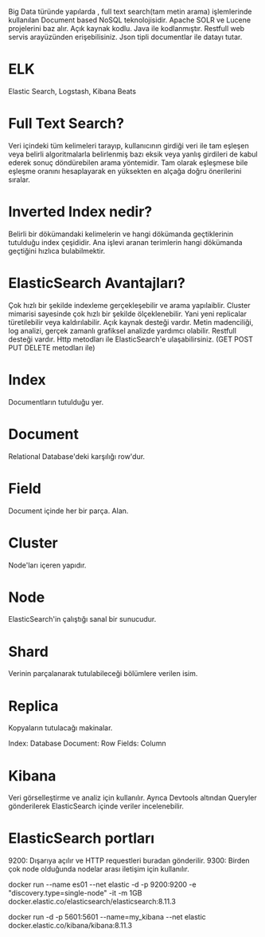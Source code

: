 Big Data türünde yapılarda , full text search(tam metin arama) işlemlerinde kullanılan Document based NoSQL teknolojisidir.
Apache SOLR ve Lucene projelerini baz alır.
Açık kaynak kodlu.
Java ile kodlanmıştır.
Restfull web servis arayüzünden erişebilisiniz. Json tipli documentlar ile datayı tutar.

# ELK
Elastic Search, Logstash, Kibana
Beats

# Full Text Search?
Veri içindeki tüm kelimeleri tarayıp, kullanıcının girdiği veri ile tam eşleşen veya belirli algoritmalarla belirlenmiş bazı eksik veya yanlış girdileri de kabul ederek sonuç döndürebilen arama yöntemidir.
Tam olarak eşleşmese bile eşleşme oranını hesaplayarak en yüksekten en alçağa doğru önerilerini sıralar.

# Inverted Index nedir?
Belirli bir dökümandaki kelimelerin ve hangi dökümanda geçtiklerinin tutulduğu index çeşididir.
Ana işlevi aranan terimlerin hangi dökümanda geçtiğini hızlıca bulabilmektir.

# ElasticSearch Avantajları?
Çok hızlı bir şekilde indexleme gerçekleşebilir ve arama yapılaiblir.
Cluster mimarisi sayesinde çok hızlı bir şekilde ölçeklenebilir. Yani yeni replicalar türetilebilir veya kaldırılabilir.
Açık kaynak desteği vardır.
Metin madenciliği, log analizi, gerçek zamanlı grafiksel analizde yardımcı olabilir.
Restfull desteği vardır. Http metodları ile ElasticSearch'e ulaşabilirsiniz. (GET POST PUT DELETE metodları ile)

# Index
Documentların tutulduğu yer.

# Document
Relational Database'deki karşılığı row'dur. 

# Field
Document içinde her bir parça. Alan.


# Cluster
Node'ları içeren yapıdır.

# Node
ElasticSearch'in çalıştığı sanal bir sunucudur.

# Shard
Verinin parçalanarak tutulabileceği bölümlere verilen isim.

# Replica
Kopyaların tutulacağı makinalar.

Index: Database
Document: Row
Fields: Column

# Kibana
Veri görselleştirme ve analiz için kullanılır. Ayrıca Devtools altından Queryler gönderilerek ElasticSearch içinde veriler incelenebilir.

# ElasticSearch portları
9200: Dışarıya açılır ve HTTP requestleri buradan gönderilir.
9300: Birden çok node olduğunda nodelar arası iletişim için kullanılır.


docker run --name es01 --net elastic -d -p 9200:9200 -e "discovery.type=single-node" -it -m 1GB docker.elastic.co/elasticsearch/elasticsearch:8.11.3


docker run -d -p 5601:5601 --name=my_kibana --net elastic  docker.elastic.co/kibana/kibana:8.11.3




